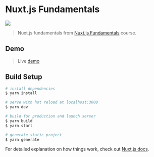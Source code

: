 # Nuxt.js Fundamentals

[![](https://vueschool.s3.amazonaws.com/4d844f1712a19f3de8c4fed7558ee654/nuxt-fundamentals.png)](https://vueschool.io/courses/nuxtjs-fundamentals)

> Nuxt.js fundamentals from [Nuxt.js Fundamentals](https://vueschool.io/courses/nuxtjs-fundamentals) course.

## Demo
> Live [demo](https://quizzical-gates-eb72ea.netlify.com/)

## Build Setup

``` bash
# install dependencies
$ yarn install

# serve with hot reload at localhost:3000
$ yarn dev

# build for production and launch server
$ yarn build
$ yarn start

# generate static project
$ yarn generate
```

For detailed explanation on how things work, check out [Nuxt.js docs](https://nuxtjs.org).
